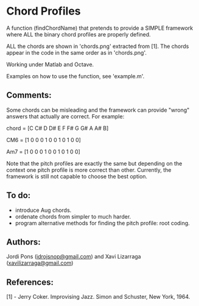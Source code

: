 Chord Profiles
==========================
A function (findChordName) that pretends to provide a SIMPLE framework where ALL the binary chord profiles are properly defined.

ALL the chords are shown in 'chords.png' extracted from [1]. The chords appear in the code in the same order as in 'chords.png'.

Working under Matlab and Octave.

Examples on how to use the function, see 'example.m'.

Comments:
---------------------------
Some chords can be misleading and the framework can provide "wrong" answers that actually are correct. For example:

chord = [C  C# D  D# E  F  F# G  G# A  A# B]

CM6   = [1  0  0  0  1  0  0  1  0  1  0  0] 

Am7   = [1  0  0  0  1  0  0  1  0  1  0  0] 

Note that the pitch profiles are exactly the same but depending on the context one pitch profile is more correct than other. Currently, the framework is still not capable to choose the best option.

To do:
--------------------------
- introduce Aug chords.
- ordenate chords from simpler to much harder.
- program alternative methods for finding the pitch profile: root coding.

Authors: 
--------------------------
Jordi Pons (idrojsnop@gmail.com) and Xavi Lizarraga (xavilizarraga@gmail.com)

References:
--------------------------
[1] - Jerry Coker. Improvising Jazz. Simon and Schuster, New York, 1964.
